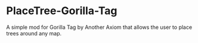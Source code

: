 # PlaceTree-Gorilla-Tag
A simple mod for Gorilla Tag by Another Axiom that allows the user to place trees around any map.
